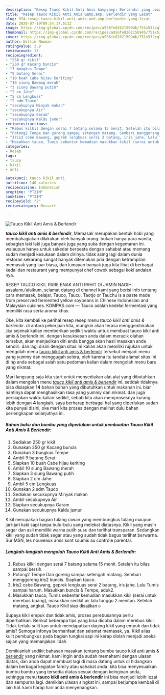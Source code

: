 ```yaml
---
description: "Resep Tauco Kikil Anti Amis &amp;amp; Berlendir yang Lezat"
title: "Resep Tauco Kikil Anti Amis &amp;amp; Berlendir yang Lezat"
slug: 974-resep-tauco-kikil-anti-amis-and-amp-berlendir-yang-lezat
date: 2020-07-19T09:54:17.511Z
image: https://img-global.cpcdn.com/recipes/a956fe026215094b/751x532cq70/tauco-kikil-anti-amis-berlendir-foto-resep-utama.jpg
thumbnail: https://img-global.cpcdn.com/recipes/a956fe026215094b/751x532cq70/tauco-kikil-anti-amis-berlendir-foto-resep-utama.jpg
cover: https://img-global.cpcdn.com/recipes/a956fe026215094b/751x532cq70/tauco-kikil-anti-amis-berlendir-foto-resep-utama.jpg
author: Willie Newman
ratingvalue: 3.9
reviewcount: 13
recipeingredient:
- "250 gr kikil"
- "250 gr Kacang buncis"
- "3 bungkus Tempe"
- "9 batang Serai"
- "10 buah Cabe hijau keriting"
- "10 siung Bawang merah"
- "3 siung Bawang putih"
- "2 cm Jahe"
- "5 cm Lengkuas"
- "2 sdm Tauco"
- "secukupnya Minyak makan"
- "secukupnya Air"
- "secukupnya Garam"
- "secukupnya Kaldu jamur"
recipeinstructions:
- "Rebus kilkil dengan serai 7 batang selama 15 menit. Setelah itu bilas sampai bersih."
- "Potong2 Tempe Dan goreng sampai setengah matang. Sembari menggoreng iris2 buncis. Siapkan tauco."
- "Iris2 cabe Bawang, geprek lengkuas serai 2 batang, iris jahe. Lalu Tumis sampai harum. Masukkan buncis &amp; Tempe, aduk2."
- "Masukkan tauco, Tumis sebentar kemudian masukkan kikil (serai untuk merebus buang), masukkan sedikit air lalu tunggu 2 menitan. Setelah matang, angkat. Tauco Kikil siap disajikan☺️"
categories:
- Resep
tags:
- tauco
- kikil
- anti

katakunci: tauco kikil anti 
nutrition: 140 calories
recipecuisine: Indonesian
preptime: "PT21M"
cooktime: "PT31M"
recipeyield: "2"
recipecategory: Dessert

---
```



![Tauco Kikil Anti Amis &amp; Berlendir](https://img-global.cpcdn.com/recipes/a956fe026215094b/751x532cq70/tauco-kikil-anti-amis-berlendir-foto-resep-utama.jpg)

<b><i>tauco kikil anti amis &amp; berlendir</i></b>, Memasak merupakan bentuk hobi yang membahagiakan dilakukan oleh banyak orang. bukan hanya para wanita, sebagian laki laki juga banyak juga yang suka dengan kegemaran ini. walaupun hanya untuk sekedar berpesta dengan sahabat atau memang sudah menjadi kesukaan dalam dirinya. tidak asing lagi dalam dunia restoran sekarang sangat banyak ditemukan pria dengan ketrampilan memasak yang luar biasa, dan lumayan banyak juga kita lihat di berbagai kedai dan restaurant yang mempunyai chef cowok sebagai koki andalan nya.

RESEP TAUCO KIKIL PARE ENAK ANTI PAHIT DI JAMIN NAGIH. assalamu&#39;alaikum, selamat datang di channel kami yang berisi info tentang cara memasak, belajar. Tauco, Taucu, Taotjo or Tauchu is a paste made from preserved fermented yellow soybeans in Chinese Indonesian and Malaysian cuisines. KOMPAS.com — Tauco adalah kedelai fermentasi yang memiliki rasa serta aroma khas.

Oke, kita kembali ke perihal resep resep menu <i>tauco kikil anti amis &amp; berlendir</i>. di antara pekerjaan kita, mungkin akan terasa menggembirakan jika sejenak kalian memberikan sedikit waktu untuk membuat tauco kikil anti amis &amp; berlendir ini. dengan kesuksesan anda dalam meracik olahan tersebut, akan menjadikan diri anda bangga akan hasil masakan anda sendiri. dan lagi disini dengan situs ini kalian akan memiliki rujukan untuk mengolah menu <u>tauco kikil anti amis &amp; berlendir</u> tersebut menjadi menu yang yummy dan menggugah selera, oleh karena itu tandai alamat situs ini di hp anda sebagai salah satu pedoman kalian dalam mengolah menu baru yang nikmat.


Mari langsung saja kita start untuk menyediakan alat alat yang dibutuhkan dalam mengolah menu <u><i>tauco kikil anti amis &amp; berlendir</i></u> ini. setidak tidaknya bisa disiapkan <b>14</b> bahan bahan yang dibutuhkan untuk makanan ini. biar nantinya dapat menghasilkan rasa yang yummy dan nikmat. dan juga persiapkan waktu kalian sedikit, sebab kita akan memprosesnya kurang lebih dengan <b>4</b> langkah. saya berharap berbagai hal yang diperlukan sudah kita punyai disini, oke mari kita proses dengan melihat dulu bahan perlengkapan selanjutnya ini.

<!--inarticleads1-->

##### Bahan baku dan bumbu yang diperlukan untuk pembuatan Tauco Kikil Anti Amis &amp; Berlendir:

1. Sediakan 250 gr kikil
1. Gunakan 250 gr Kacang buncis
1. Gunakan 3 bungkus Tempe
1. Ambil 9 batang Serai
1. Siapkan 10 buah Cabe hijau keriting
1. Ambil 10 siung Bawang merah
1. Siapkan 3 siung Bawang putih
1. Siapkan 2 cm Jahe
1. Ambil 5 cm Lengkuas
1. Gunakan 2 sdm Tauco
1. Sediakan secukupnya Minyak makan
1. Ambil secukupnya Air
1. Siapkan secukupnya Garam
1. Gunakan secukupnya Kaldu jamur


Kikil merupakan bagian tulang rawan yang membungkus tulang maupun jari-jari kaki sapi tanpa bulu-bulu yang melekat diatasnya. Kikil yang masih segar dan asli memiliki warna putih susu dan terlihat transparan. Sedangkan kikil yang sudah tidak segar atau yang sudah tidak bagus terlihat berwarna. Sur MSN, les nouveaux amis sont soumis au contrôle parental. 

<!--inarticleads2-->

##### Langkah-langkah mengolah Tauco Kikil Anti Amis &amp; Berlendir:

1. Rebus kilkil dengan serai 7 batang selama 15 menit. Setelah itu bilas sampai bersih.
1. Potong2 Tempe Dan goreng sampai setengah matang. Sembari menggoreng iris2 buncis. Siapkan tauco.
1. Iris2 cabe Bawang, geprek lengkuas serai 2 batang, iris jahe. Lalu Tumis sampai harum. Masukkan buncis &amp; Tempe, aduk2.
1. Masukkan tauco, Tumis sebentar kemudian masukkan kikil (serai untuk merebus buang), masukkan sedikit air lalu tunggu 2 menitan. Setelah matang, angkat. Tauco Kikil siap disajikan☺️


Supaya kikil empuk dan tidak amis, proses perebusannya perlu diperhatikan. Berikut beberapa tips yang bisa dicoba dalam merebus kikil. Tidak terlalu sulit kan untuk mendapatkan daging kikil yang empuk dan tidak amis? Semoga infonya bermanfaat dan selamat memasak, ya. Kikil alias kulit pembungkus pada bagian tungkai sapi ini kerap diolah menjadi aneka sajian yang memanjakan lidah. 

Demikianlah sedikit bahasan masakan tentang bumbu <u>tauco kikil anti amis &amp; berlendir</u> yang nikmat. kami ingin anda sudah memahami dengan ulasan diatas, dan anda dapat membuat lagi di masa datang untuk di hidangkan dalam berbagai kegiatan family atau sahabat anda. kita bisa menyesuaikan bumbu bumbu yang tersedia diatas sesuai dengan keinginan anda, sehingga menu <b>tauco kikil anti amis &amp; berlendir</b> ini bisa menjadi lebih lezat dan sempurna lagi. demikian ulasan singkat ini, sampai berjumpa kembali di lain hal. kami harap hari anda menyenangkan.
